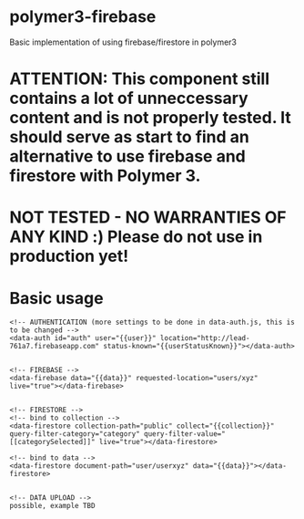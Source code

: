 # polymer3-firebase
Basic implementation of using firebase/firestore in polymer3

# ATTENTION: This component still contains a lot of unneccessary content and is not properly tested. It should serve as start to find an alternative to use firebase and firestore with Polymer 3. 

# NOT TESTED - NO WARRANTIES OF ANY KIND :) Please do not use in production yet!

# Basic usage
    <!-- AUTHENTICATION (more settings to be done in data-auth.js, this is to be changed -->
    <data-auth id="auth" user="{{user}}" location="http://lead-761a7.firebaseapp.com" status-known="{{userStatusKnown}}"></data-auth>


    <!-- FIREBASE -->
    <data-firebase data="{{data}}" requested-location="users/xyz" live="true"></data-firebase>


    <!-- FIRESTORE -->
    <!-- bind to collection -->
    <data-firestore collection-path="public" collect="{{collection}}" query-filter-category="category" query-filter-value="[[categorySelected]]" live="true"></data-firestore>

    <!-- bind to data -->
    <data-firestore document-path="user/userxyz" data="{{data}}"></data-firestore>


    <!-- DATA UPLOAD -->
    possible, example TBD
